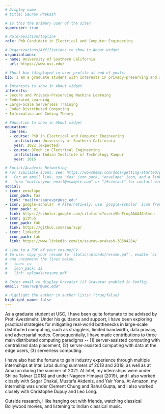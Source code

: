 ```yaml
---
# Display name
# title: Saurav Prakash

# Is this the primary user of the site?
superuser: true

# Role/position/tagline
role: PhD Candidate in Electrical and Computer Engineering

# Organizations/Affiliations to show in About widget
organizations:
- name: University of Southern California
  url: https://www.usc.edu/ 

# Short bio (displayed in user profile at end of posts)
bio: I am a graduate student with interests in privacy-preserving and secure data analytics.

# Interests to show in About widget
interests:
- Secure and Privacy-Preserving Machine Learning
- Federated Learning 
- Large-Scale Serverless Training 
- Coded Distributed Computing 
- Information and Coding Theory

# Education to show in About widget
education:
  courses:
  - course: PhD in Electrical and Computer Engineering
    institution: University of Southern California
    year: 2022 (expected)
  - course: BTech in Electrical Engineering
    institution: Indian Institute of Technology Kanpur
    year: 2016

# Social/Academic Networking
# For available icons, see: https://wowchemy.com/docs/getting-started/page-builder/#icons
#   For an email link, use "fas" icon pack, "envelope" icon, and a link in the
#   form "mailto:your-email@example.com" or "/#contact" for contact widget.
social:
- icon: envelope
  icon_pack: fas
  link: "mailto:sauravpr@usc.edu"
- icon: google-scholar  # Alternatively, use `google-scholar` icon from `ai` icon pack
  icon_pack: ai
  link: https://scholar.google.com/citations?user=VhnTrugAAAAJ&hl=en
- icon: github
  icon_pack: fab
  link: https://github.com/sauravpr
- icon: linkedin
  icon_pack: fab
  link: https://www.linkedin.com/in/saurav-prakash-38504264/

# Link to a PDF of your resume/CV.
# To use: copy your resume to `static/uploads/resume.pdf`, enable `ai` icons in `params.toml`, 
# and uncomment the lines below.
# - icon: cv
#   icon_pack: ai
#   link: uploads/resume.pdf

# Enter email to display Gravatar (if Gravatar enabled in Config)
email: "sauravpr@usc.edu"

# Highlight the author in author lists? (true/false)
highlight_name: false
---
```


As a graduate student at USC, I have been quite fortunate to be advised by Prof. Avestimehr. Under his guidance and support, I have been exploring practical strategies for mitigating real-world bottlenecks in large-scale distributed computing, such as stragglers, limited bandwidth, data privacy, and adversarial nodes. Consequentially, I have made contributions to three main distributed computing paradigms -- (1) server-assisted computing with centralized data placement, (2) server-assisted computing with data at the edge users,  (3) serverless computing.  

I have also had the fortune to gain industry experience through multiple internships at Intel Labs during summers of 2018 and 2019, as well as at Amazon during the summer of 2021. At Intel, my internships were under Shilpa Talwar (2018) and under Nageen Himayat (2019), and I also worked closely with Sagar Dhakal, Mustafa Akdeniz, and Yair Yona. At Amazon, my internship was under Clement Chung and Rahul Gupta, and I also worked closely with Christophe Dupuy and Leo Long.   

Outside research, I like hanging out with friends, watching classical Bollywood movies, and listening to Indian classical music.  

<!-- {{< icon name="download" pack="fas" >}}  {{< staticref "uploads/CV_Saurav_Prakash.pdf" "newtab" >}}CV{{< /staticref >}} -->
